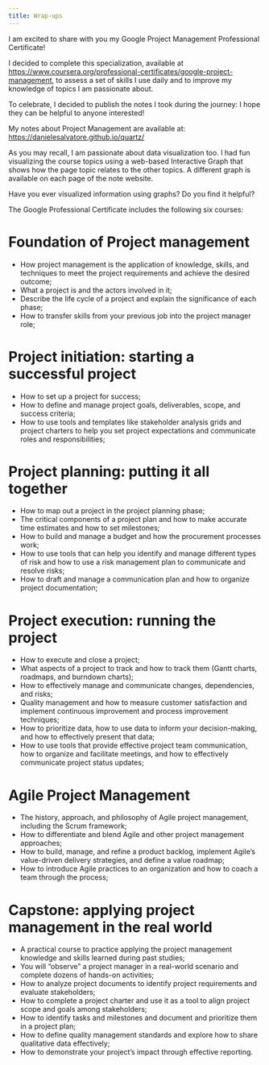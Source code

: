 ```yaml
---
title: Wrap-ups
---
```

I am excited to share with you my Google Project Management Professional Certificate!

I decided to complete this specialization, available at https://www.coursera.org/professional-certificates/google-project-management, to assess a set of skills I use daily and to improve my knowledge of topics I am passionate about. 

To celebrate, I decided to publish the notes I took during the journey: I hope they can be helpful to anyone interested!

My notes about Project Management are available at:
	https://danielesalvatore.github.io/quartz/

As you may recall, I am passionate about data visualization too. 
I had fun visualizing the course topics using a web-based Interactive Graph that shows how the page topic relates to the other topics. A different graph is available on each page of the note website. 

Have you ever visualized information using graphs? Do you find it helpful?

The Google Professional Certificate includes the following six courses:

# Foundation of Project management
- How project management is the application of knowledge, skills, and techniques to meet the project requirements and achieve the desired outcome;
- What a project is and the actors involved in it;
- Describe the life cycle of a project and explain the significance of each phase;
- How to transfer skills from your previous job into the project manager role;

# Project initiation: starting a successful project
- How to set up a project for success;
- How to define and manage project goals, deliverables, scope, and success criteria;
- How to use tools and templates like stakeholder analysis grids and project charters to help you set project expectations and communicate roles and responsibilities;

# Project planning: putting it all together
- How to map out a project in the project planning phase;
- The critical components of a project plan and how to make accurate time estimates and how to set milestones;
- How to build and manage a budget and how the procurement processes work;
- How to use tools that can help you identify and manage different types of risk and how to use a risk management plan to communicate and resolve risks;
- How to draft and manage a communication plan and how to organize project documentation;

# Project execution: running the project
- How to execute and close a project;
- What aspects of a project to track and how to track them (Gantt charts, roadmaps, and burndown charts);
- How to effectively manage and communicate changes, dependencies, and risks;
- Quality management and how to measure customer satisfaction and implement continuous improvement and process improvement techniques;
- How to prioritize data, how to use data to inform your decision-making, and how to effectively present that data;
- How to use tools that provide effective project team communication, how to organize and facilitate meetings, and how to effectively communicate project status updates;

# Agile Project Management
- The history, approach, and philosophy of Agile project management, including the Scrum framework;
- How to differentiate and blend Agile and other project management approaches;
- How to build, manage, and refine a product backlog, implement Agile’s value-driven delivery strategies, and define a value roadmap;
- How to introduce Agile practices to an organization and how to coach a team through the process;

# Capstone: applying project management in the real world
- A practical course to practice applying the project management knowledge and skills learned during past studies;
- You will “observe” a project manager in a real-world scenario and complete dozens of hands-on activities;
- How to analyze project documents to identify project requirements and evaluate stakeholders;
- How to complete a project charter and use it as a tool to align project scope and goals among stakeholders;
- How to identify tasks and milestones and document and prioritize them in a project plan;
- How to define quality management standards and explore how to share qualitative data effectively;
- How to demonstrate your project’s impact through effective reporting.
 
